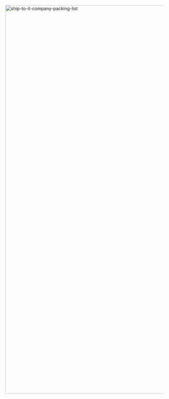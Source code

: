 <img width="1237" alt="ship-to-it-company-packing-list" src="https://github.com/m-grande/ship-to-it-company-packing-list/assets/125394826/db47d3eb-3f88-4379-b1fb-fba247d9eae8">
